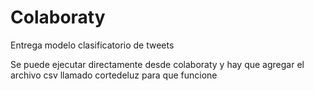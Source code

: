 # Colaboraty
Entrega modelo clasificatorio de tweets

Se puede ejecutar directamente desde colaboraty y hay que agregar el archivo csv llamado cortedeluz para que funcione
